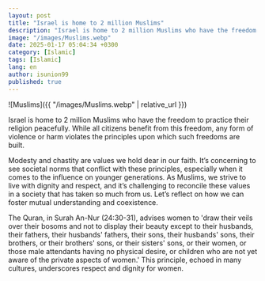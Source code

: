 ```yaml
---
layout: post
title: "Israel is home to 2 million Muslims"
description: "Israel is home to 2 million Muslims who have the freedom to practice their religion peacefully."
image: "/images/Muslims.webp"
date: 2025-01-17 05:04:34 +0300
category: [Islamic] 
tags: [Islamic]
lang: en
author: isunion99
published: true
---
```



![Muslims]({{ "/images/Muslims.webp" | relative_url }})


Israel is home to 2 million Muslims who have the freedom to practice their religion peacefully. While all citizens benefit from this freedom, any form of violence or harm violates the principles upon which such freedoms are built.

<div class="frame">
  <p>Modesty and chastity are values we hold dear in our faith. It’s concerning to see societal norms that conflict with these principles, especially when it comes to the influence on younger generations. As Muslims, we strive to live with dignity and respect, and it’s challenging to reconcile these values in a society that has taken so much from us. Let’s reflect on how we can foster mutual understanding and coexistence.</p>
</div>


The Quran, in Surah An-Nur (24:30-31), advises women to 'draw their veils over their bosoms and not to display their beauty except to their husbands, their fathers, their husbands' fathers, their sons, their husbands' sons, their brothers, or their brothers' sons, or their sisters' sons, or their women, or those male attendants having no physical desire, or children who are not yet aware of the private aspects of women.' This principle, echoed in many cultures, underscores respect and dignity for women.
